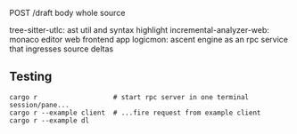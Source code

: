 POST /draft
body whole source

tree-sitter-utlc: ast util and syntax highlight
incremental-analyzer-web: monaco editor web frontend app
logicmon: ascent engine as an rpc service that ingresses source deltas

## Testing
```
cargo r                   # start rpc server in one terminal session/pane...
cargo r --example client  # ...fire request from example client
cargo r --example dl
```
